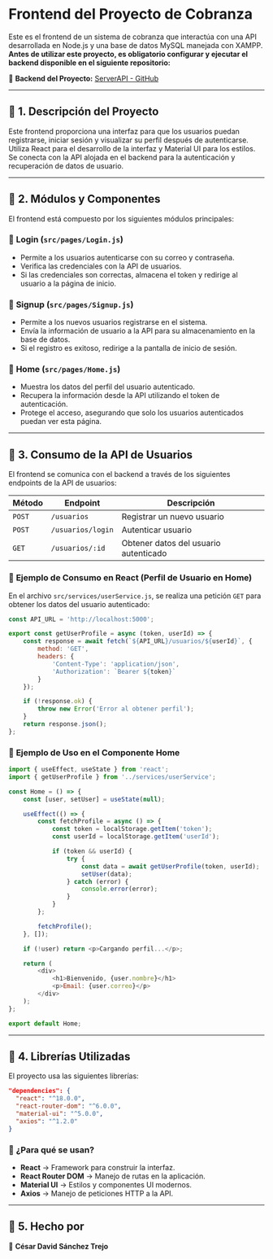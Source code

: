# Frontend del Proyecto de Cobranza  

Este es el frontend de un sistema de cobranza que interactúa con una API desarrollada en Node.js y una base de datos MySQL manejada con XAMPP. **Antes de utilizar este proyecto, es obligatorio configurar y ejecutar el backend disponible en el siguiente repositorio:**  

🔗 **Backend del Proyecto:** [ServerAPI - GitHub](https://github.com/CesarSanchez19/ServerAPI)  

---

## 📌 1. Descripción del Proyecto  

Este frontend proporciona una interfaz para que los usuarios puedan registrarse, iniciar sesión y visualizar su perfil después de autenticarse. Utiliza React para el desarrollo de la interfaz y Material UI para los estilos. Se conecta con la API alojada en el backend para la autenticación y recuperación de datos de usuario.  

---

## 📌 2. Módulos y Componentes  

El frontend está compuesto por los siguientes módulos principales:  

### 🔹 **Login** (`src/pages/Login.js`)  
- Permite a los usuarios autenticarse con su correo y contraseña.  
- Verifica las credenciales con la API de usuarios.  
- Si las credenciales son correctas, almacena el token y redirige al usuario a la página de inicio.  

### 🔹 **Signup** (`src/pages/Signup.js`)  
- Permite a los nuevos usuarios registrarse en el sistema.  
- Envía la información de usuario a la API para su almacenamiento en la base de datos.  
- Si el registro es exitoso, redirige a la pantalla de inicio de sesión.  

### 🔹 **Home** (`src/pages/Home.js`)  
- Muestra los datos del perfil del usuario autenticado.  
- Recupera la información desde la API utilizando el token de autenticación.  
- Protege el acceso, asegurando que solo los usuarios autenticados puedan ver esta página.  

---

## 📌 3. Consumo de la API de Usuarios  

El frontend se comunica con el backend a través de los siguientes endpoints de la API de usuarios:  

| Método  | Endpoint          | Descripción                        |
|---------|------------------|------------------------------------|
| `POST`  | `/usuarios`       | Registrar un nuevo usuario        |
| `POST`  | `/usuarios/login` | Autenticar usuario                |
| `GET`   | `/usuarios/:id`   | Obtener datos del usuario autenticado |

### 🔹 **Ejemplo de Consumo en React (Perfil de Usuario en Home)**  
En el archivo `src/services/userService.js`, se realiza una petición `GET` para obtener los datos del usuario autenticado:  

```javascript
const API_URL = 'http://localhost:5000';

export const getUserProfile = async (token, userId) => {
    const response = await fetch(`${API_URL}/usuarios/${userId}`, {
        method: 'GET',
        headers: { 
            'Content-Type': 'application/json',
            'Authorization': `Bearer ${token}`
        }
    });

    if (!response.ok) {
        throw new Error('Error al obtener perfil');
    }
    return response.json();
};
```

### 🔹 **Ejemplo de Uso en el Componente Home**  
```javascript
import { useEffect, useState } from 'react';
import { getUserProfile } from '../services/userService';

const Home = () => {
    const [user, setUser] = useState(null);

    useEffect(() => {
        const fetchProfile = async () => {
            const token = localStorage.getItem('token');
            const userId = localStorage.getItem('userId');

            if (token && userId) {
                try {
                    const data = await getUserProfile(token, userId);
                    setUser(data);
                } catch (error) {
                    console.error(error);
                }
            }
        };

        fetchProfile();
    }, []);

    if (!user) return <p>Cargando perfil...</p>;

    return (
        <div>
            <h1>Bienvenido, {user.nombre}</h1>
            <p>Email: {user.correo}</p>
        </div>
    );
};

export default Home;
```

---

## 📌 4. Librerías Utilizadas  

El proyecto usa las siguientes librerías:  

```json
"dependencies": {
  "react": "^18.0.0",
  "react-router-dom": "^6.0.0",
  "material-ui": "^5.0.0",
  "axios": "^1.2.0"
}
```

### 🔹 **¿Para qué se usan?**  
- **React** → Framework para construir la interfaz.  
- **React Router DOM** → Manejo de rutas en la aplicación.  
- **Material UI** → Estilos y componentes UI modernos.  
- **Axios** → Manejo de peticiones HTTP a la API.  

---

## 📌 5. Hecho por  
👤 **César David Sánchez Trejo**